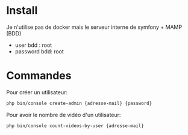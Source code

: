 # Install
Je n'utilise pas de docker mais le serveur interne de symfony + MAMP (BDD)
- user bdd : root
- password bdd: root

# Commandes
Pour créer un utilisateur: 
```bash
php bin/console create-admin {adresse-mail} {password}
```

Pour avoir le nombre de vidéo d'un utilisateur:
````bash
php bin/console count-videos-by-user {adresse-mail}
````